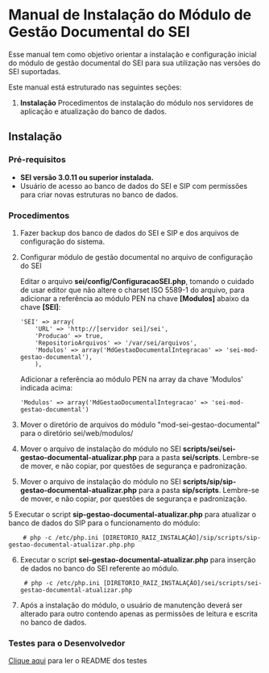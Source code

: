 
# Manual de Instalação do Módulo de Gestão Documental do SEI

Esse manual tem como objetivo orientar a instalação e configuração inicial do módulo de gestão documental do SEI para sua utilização nas versões do SEI suportadas.  

Este manual está estruturado nas seguintes seções:

 1. **Instalação**
Procedimentos de instalação do módulo nos servidores de aplicação e atualização do banco de dados.
 
## Instalação

### Pré-requisitos
 - **SEI versão 3.0.11 ou superior instalada.**
 - Usuário de acesso ao banco de dados do SEI e SIP com  permissões para criar novas estruturas no banco de dados.
  
### Procedimentos

1. Fazer backup dos banco de dados do SEI e SIP e dos arquivos de configuração do sistema.

2.  Configurar módulo de gestão documental no arquivo de configuração do SEI

    Editar o arquivo **sei/config/ConfiguracaoSEI.php**, tomando o cuidado de usar editor que não altere o charset ISO 5589-1 do arquivo, para adicionar a referência ao módulo PEN na chave **[Modulos]** abaixo da chave **[SEI]**:    

        'SEI' => array(
            'URL' => 'http://[servidor sei]/sei',
            'Producao' => true,
            'RepositorioArquivos' => '/var/sei/arquivos',
            'Modulos' => array('MdGestaoDocumentalIntegracao' => 'sei-mod-gestao-documental'),
            ),

    Adicionar a referência ao módulo PEN na array da chave 'Modulos' indicada acima:
            
        'Modulos' => array('MdGestaoDocumentalIntegracao' => 'sei-mod-gestao-documental')

3.  Mover o diretório de arquivos do módulo "mod-sei-gestao-documental" para o diretório sei/web/modulos/

3. Mover o arquivo de instalação do módulo no SEI **scripts/sei/sei-gestao-documental-atualizar.php** para a pasta **sei/scripts**. Lembre-se de mover, e não copiar, por questões de segurança e padronização.

4. Mover o arquivo de instalação do módulo no SEI **scripts/sip/sip-gestao-documental-atualizar.php** para a pasta **sip/scripts**. Lembre-se de mover, e não copiar, por questões de segurança e padronização.

5 Executar o script **sip-gestao-documental-atualizar.php** para atualizar o banco de dados do SIP para o funcionamento do módulo:

        # php -c /etc/php.ini [DIRETORIO_RAIZ_INSTALAÇÃO]/sip/scripts/sip-gestao-documental-atualizar.php.php

6. Executar o script **sei-gestao-documental-atualizar.php** para inserção de dados no banco do SEI referente ao módulo.

        # php -c /etc/php.ini [DIRETORIO_RAIZ_INSTALAÇÃO]/sei/scripts/sei-gestao-documental-atualizar.php

7. Após a instalação do módulo, o usuário de manutenção deverá ser alterado para outro contendo apenas as permissões de leitura e escrita no banco de dados.

### Testes para o Desenvolvedor

[Clique aqui](codigo-fonte/testes/README.md) para ler o README dos testes
